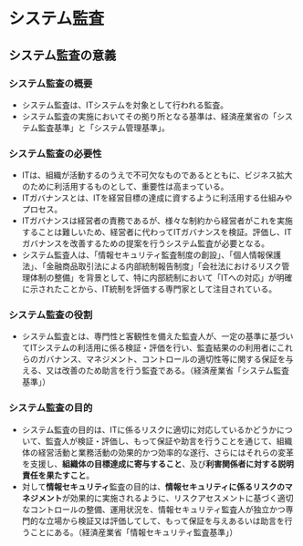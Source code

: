 # システム監査
## システム監査の意義
### システム監査の概要
- システム監査は、ITシステムを対象として行われる監査。
- システム監査の実施においてその拠り所となる基準は、経済産業省の「システム監査基準」と「システム管理基準」。

### システム監査の必要性
- ITは、組織が活動するのうえで不可欠なものであるとともに、ビジネス拡大のために利活用するものとして、重要性は高まっている。
- ITガバナンスとは、ITを経営目標の達成に資するように利活用する仕組みやプロセス。
- ITガバナンスは経営者の責務であるが、様々な制約から経営者がこれを実施することは難しいため、経営者に代わってITガバナンスを検証。評価し、ITガバナンスを改善するための提案を行うシステム監査が必要となる。
- システム監査人は、「情報セキュリティ監査制度の創設」、「個人情報保護法」、「金融商品取引法による内部統制報告制度」「会社法におけるリスク管理体制の整備」を背景として、特に内部統制において「ITへの対応」が明確に示されたことから、IT統制を評価する専門家として注目されている。

### システム監査の役割
- システム監査とは、専門性と客観性を備えた監査人が、一定の基準に基づいてITシステムの利活用に係る検証・評価を行い、監査結果のの利用者にこれらのガバナンス、マネジメント、コントロールの適切性等に関する保証を与える、又は改善のため助言を行う監査である。（経済産業省「システム監査基準」）

### システム監査の目的
- システム監査の目的は、ITに係るリスクに適切に対応しているかどうかについて、監査人が検証・評価し、もって保証や助言を行うことを通じて、組織体の経営活動と業務活動の効果的かつ効率的な遂行、さらにはそれらの変革を支援し、**組織体の目標達成に寄与すること**、及び**利害関係者に対する説明責任を果たすこと**。
- 対して**情報セキュリティ**監査の目的は、**情報セキュリティに係るリスクのマネジメント**が効果的に実施されるように、リスクアセスメントに基づく適切なコントロールの整備、運用状況を、情報セキュリティ監査人が独立かつ専門的な立場から検証又は評価してして、もって保証を与えあるいは助言を行うことにある。（経済産業省「情報セキュリティ監査基準」）
